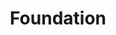 ---
permalink: false
hideInSitemap: true
tags: level1
key: foundation_en
title: Foundation
alternativetitle: The SBB design fundamentals.
redirect: /en/foundation/assets/icons/
parent: en
order: 2
---